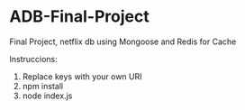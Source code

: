 # ADB-Final-Project
 Final Project, netflix db using Mongoose and Redis for Cache


Instruccions:
1. Replace keys with your own URI
2. npm install
3. node index.js